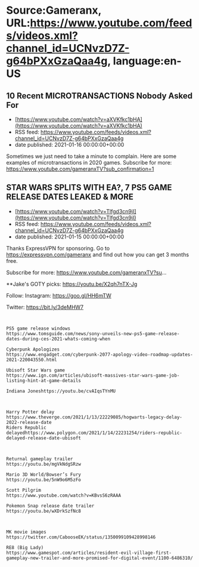 # Source:Gameranx, URL:https://www.youtube.com/feeds/videos.xml?channel_id=UCNvzD7Z-g64bPXxGzaQaa4g, language:en-US

## 10 Recent MICROTRANSACTIONS Nobody Asked For
 - [https://www.youtube.com/watch?v=aXVKfkc1bHA](https://www.youtube.com/watch?v=aXVKfkc1bHA)
 - RSS feed: https://www.youtube.com/feeds/videos.xml?channel_id=UCNvzD7Z-g64bPXxGzaQaa4g
 - date published: 2021-01-16 00:00:00+00:00

Sometimes we just need to take a minute to complain. Here are some examples of microtransactions in 2020 games.
Subscribe for more: https://www.youtube.com/gameranxTV?sub_confirmation=1

## STAR WARS SPLITS WITH EA?, 7 PS5 GAME RELEASE DATES LEAKED & MORE
 - [https://www.youtube.com/watch?v=Tlfgd3cn9jI](https://www.youtube.com/watch?v=Tlfgd3cn9jI)
 - RSS feed: https://www.youtube.com/feeds/videos.xml?channel_id=UCNvzD7Z-g64bPXxGzaQaa4g
 - date published: 2021-01-15 00:00:00+00:00

Thanks ExpressVPN for sponsoring. Go to https://expressvpn.com/gameranx and find out how you can get 3 months free.

Subscribe for more: https://www.youtube.com/gameranxTV?su...

**Jake's GOTY picks:
https://youtu.be/X2qh7nTX-Jg


Follow:
 Instagram: https://goo.gl/HH6mTW

Twitter: https://bit.ly/3deMHW7


 ~~~~STORIES~~~~


PS5 game release windows
https://www.tomsguide.com/news/sony-unveils-new-ps5-game-release-dates-during-ces-2021-whats-coming-when

Cyberpunk Apologizes 
https://www.engadget.com/cyberpunk-2077-apology-video-roadmap-updates-2021-220043550.html

Ubisoft Star Wars game
https://www.ign.com/articles/ubisoft-massives-star-wars-game-job-listing-hint-at-game-details

Indiana Joneshttps://youtu.be/cvAIqsTYnMU



Harry Potter delay 
https://www.theverge.com/2021/1/13/22229085/hogwarts-legacy-delay-2022-release-date
Riders Republic delayedhttps://www.polygon.com/2021/1/14/22231254/riders-republic-delayed-release-date-ubisoft



Returnal gameplay trailer
https://youtu.be/mgVkNdgSRzw

Mario 3D World/Bowser’s Fury
https://youtu.be/5nW9o6M5zFo

Scott Pilgrim
https://www.youtube.com/watch?v=KBvsS6zRAAA

Pokemon Snap release date trailer
https://youtu.be/wXDrkSzfNc8



MK movie images
https://twitter.com/CabooseEK/status/1350099109428998146

RE8 (Big Lady)
https://www.gamespot.com/articles/resident-evil-village-first-gameplay-new-trailer-and-more-promised-for-digital-event/1100-6486310/

